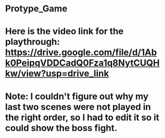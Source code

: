 # Protype_Game
# Here is the video link for the playthrough: https://drive.google.com/file/d/1Abk0PeipqVDDCadQ0Fza1q8NytCUQHkw/view?usp=drive_link
# Note: I couldn't figure out why my last two scenes were not played in the right order, so I had to edit it so it could show the boss fight.
